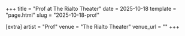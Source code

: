 +++
title = "Prof at The Rialto Theater"
date = 2025-10-18
template = "page.html"
slug = "2025-10-18-prof"

[extra]
artist = "Prof"
venue = "The Rialto Theater"
venue_url = ""
+++

